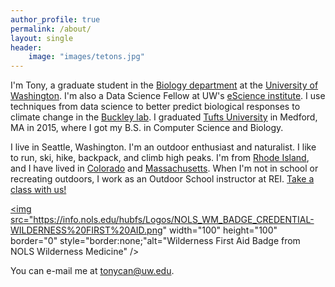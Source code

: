 ```yaml
---
author_profile: true
permalink: /about/
layout: single
header:
    image: "images/tetons.jpg"
---
```

I'm Tony, a graduate student in the [Biology department](http://www.biology.washington.edu/) at the [University of Washington](http://www.washington.edu). I'm also a Data Science Fellow at UW's [eScience institute](http://escience.washington.edu). I use techniques from data science to better predict biological responses to climate change in the [Buckley lab](http://faculty.washington.edu/lbuckley). I graduated [Tufts University](http://www.tufts.edu) in Medford, MA in 2015, where I got my B.S. in Computer Science and Biology. 

I live in Seattle, Washington. I'm an outdoor enthusiast and naturalist. I like to run, ski, hike, backpack, and climb high peaks. I'm from [Rhode Island](https://en.wikipedia.org/wiki/Rhode_island), and I have lived in [Colorado](https://en.wikipedia.org/wiki/Aspen,_Colorado) and [Massachusetts](https://en.wikipedia.org/wiki/Somerville,_Massachusetts). When I'm not in school or recreating outdoors, I work as an Outdoor School instructor at REI. [Take a class with us!](https://www.rei.com/learn.html)

<a href="https://www.nols.edu/en/courses/courses/wilderness-first-aid-WFA/"><img src="https://info.nols.edu/hubfs/Logos/NOLS_WM_BADGE_CREDENTIAL-WILDERNESS%20FIRST%20AID.png" width="100" height="100" border="0" style="border:none;"alt="Wilderness First Aid Badge from NOLS Wilderness Medicine" /></a>

You can e-mail me at [tonycan@uw.edu](mailto:tonycan@uw.edu).
